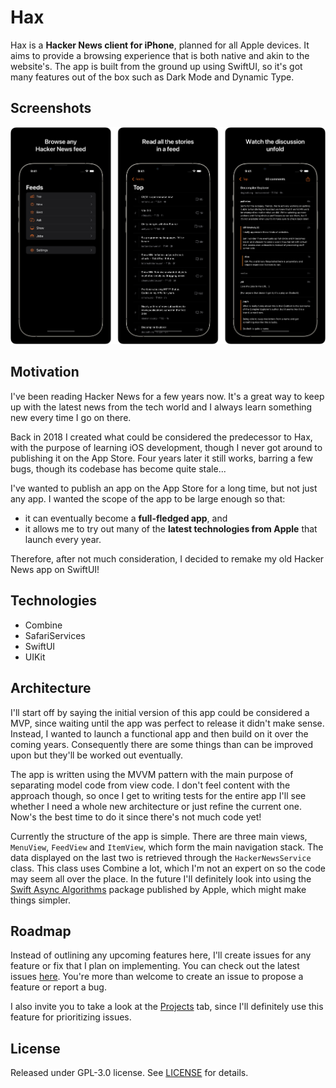 # Hax
Hax is a **Hacker News client for iPhone**, planned for all Apple devices. It aims to provide a browsing experience that is both native and akin to the website's. The app is built from the ground up using SwiftUI, so it's got many features out of the box such as Dark Mode and Dynamic Type.

## Screenshots
![Screenshots](/Assets/screenshots.png)

## Motivation
I've been reading Hacker News for a few years now. It's a great way to keep up with the latest news from the tech world and I always learn something new every time I go on there.

Back in 2018 I created what could be considered the predecessor to Hax, with the purpose of learning iOS development, though I never got around to publishing it on the App Store. Four years later it still works, barring a few bugs, though its codebase has become quite stale...

I've wanted to publish an app on the App Store for a long time, but not just any app. I wanted the scope of the app to be large enough so that:
- it can eventually become a **full-fledged app**, and
- it allows me to try out many of the **latest technologies from Apple** that launch every year.

Therefore, after not much consideration, I decided to remake my old Hacker News app on SwiftUI!

## Technologies

- Combine
- SafariServices
- SwiftUI
- UIKit

## Architecture
I'll start off by saying the initial version of this app could be considered a MVP, since waiting until the app was perfect to release it didn't make sense. Instead, I wanted to launch a functional app and then build on it over the coming years. Consequently there are some things than can be improved upon but they'll be worked out eventually.

The app is written using the MVVM pattern with the main purpose of separating model code from view code. I don't feel content with the approach though, so once I get to writing tests for the entire app I'll see whether I need a whole new architecture or just refine the current one. Now's the best time to do it since there's not much code yet!

Currently the structure of the app is simple. There are three main views, `MenuView`, `FeedView` and `ItemView`, which form the main navigation stack. The data displayed on the last two is retrieved through the `HackerNewsService` class. This class uses Combine a lot, which I'm not an expert on so the code may seem all over the place. In the future I'll definitely look into using the [Swift Async Algorithms](https://github.com/apple/swift-async-algorithms) package published by Apple, which might make things simpler.

## Roadmap
Instead of outlining any upcoming features here, I'll create issues for any feature or fix that I plan on implementing. You can check out the latest issues [here](https://github.com/lui5fl/hax/issues). You're more than welcome to create an issue to propose a feature or report a bug.

I also invite you to take a look at the [Projects](https://github.com/lui5fl/hax/projects) tab, since I'll definitely use this feature for prioritizing issues.

## License
Released under GPL-3.0 license. See [LICENSE](/LICENSE) for details.